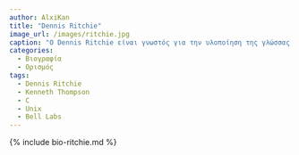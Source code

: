 ```yaml
---
author: AlxiKan
title: "Dennis Ritchie"
image_url: /images/ritchie.jpg
caption: "O Dennis Ritchie είναι γνωστός για την υλοποίηση της γλώσσας προγραμματισμού C, και οι συνεισφορές του στο χώρο της πληροφορικής είναι σημαντικές μέχρι και σήμερα."
categories:
  - Βιογραφία 
  - Ορισμός 
tags:
  - Dennis Ritchie
  - Kenneth Thompson
  - C
  - Unix
  - Bell Labs
---
```


{% include bio-ritchie.md %}
